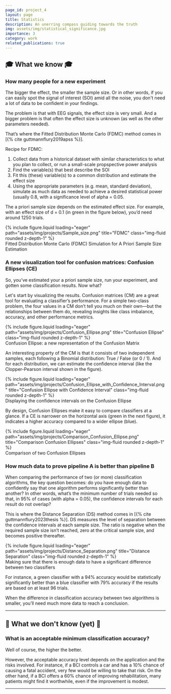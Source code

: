 ```yaml
---
page_id: project_4
layout: page
title: Statistics
description: An unerring compass guiding towards the truth
img: assets/img/statistical_significance.jpg
importance: 3
category: work
related_publications: true
---
```


## 🎓 What we know 🎓

### How many people for a new experiment
The bigger the effect, the smaller the sample size. Or in other words, if you can easily spot the signal of interest (SOI) amid all the noise, you don't need a lot of data to be confident in your findings.

The problem is that with EEG signals, the effect size is very small. And a bigger problem is that often the effect size is unknown (as well as the other parameters needed). 

That’s where the Fitted Distribution Monte Carlo (FDMC) method comes in [{% cite guttmannflury2019apss %}]. 

Recipe for FDMC:
1. Collect data from a historical dataset with similar characteristics to what you plan to collect, or run a small-scale propspective power analysis
2. Find the variable(s) that best describe the SOI
3. Fit this (these) variable(s) to a common distribution and estimate the effect size
4. Using the appropriate parameters (e.g. mean, standard deviation), simulate as much data as needed to achieve a desired statistical power (usually 0.8, with a significance level of alpha = 0.05.

The a priori sample size depends on the estimated effect size. For example, with an effect size of d = 0.1 (in green in the figure below), you’d need around 1250 trials. 

<div class="row">
    <div class="col-sm mt-3 mt-md-0">
        {% include figure.liquid loading="eager" path="assets/img/projects/Sample_size.png" title="FDMC" class="img-fluid rounded z-depth-1" %}
    </div>
</div>
<div class="caption">
    Fitted Distribution Monte Carlo (FDMC) Simulation for A Priori Sample Size Estimation
</div>


### A new visualization tool for confusion matrices: Confusion Ellipses (CE)

So, you’ve estimated your a priori sample size, run your experiment, and gotten some classification results. Now what?

Let's start by visualizing the results. Confusion matrices (CM) are a great tool for evaluating a classifier’s performance. For a simple two-class problem, the four values in a CM don’t tell you much on their own—but the relationships between them do, revealing insights like class imbalance, accuracy, and other performance metrics.

<div class="row">
    <div class="col-sm mt-3 mt-md-0">
        {% include figure.liquid loading="eager" path="assets/img/projects/Confusion_Ellipse.png" title="Confusion Ellipse" class="img-fluid rounded z-depth-1" %}
    </div>
</div>
<div class="caption">
    Confusion Ellipse: a new representation of the Confusion Matrix
</div>

An interesting property of the CM is that it consists of two independent samples, each following a Binomial distribution: True / False (or 0 / 1). And for each distribution, we can estimate the confidence interval (like the Clopper-Pearson interval shown in the figure). 

<div class="row">
    <div class="col-sm mt-3 mt-md-0">
        {% include figure.liquid loading="eager" path="assets/img/projects/Confusion_Ellipse_with_Confidence_Interval.png" title="Confusion Ellipse with Confidence Interval" class="img-fluid rounded z-depth-1" %}
    </div>
</div>
<div class="caption">
    Displaying the confidence intervals on the Confusion Ellipse
</div>

By design, Confusion Ellipses make it easy to compare classifiers at a glance. If a CE is narrower on the horizontal axis (green in the next figure), it indicates a higher accuracy compared to a wider ellipse (blue).

<div class="row">
    <div class="col-sm mt-3 mt-md-0">
        {% include figure.liquid loading="eager" path="assets/img/projects/Comparison_Confusion_Ellipse.png" title="Comparison Confusion Ellipses" class="img-fluid rounded z-depth-1" %}
    </div>
</div>
<div class="caption">
    Comparison of two Confusion Ellipses
</div>


### How much data to prove pipeline A is better than pipeline B


When comparing the performance of two (or more) classification algorithms, the key question becomes: do you have enough data to confidently say that one algorithm performs significantly better than another? In other words, what’s the minimum number of trials needed so that, in 95% of cases (with alpha = 0.05), the confidence intervals for each result do not overlap?

This is where the Distance Separation (DS) method comes in [{% cite guttmannflury2023thesis %}]. DS measures the level of separation between the confidence intervals at each sample size. The ratio is negative when the required sample size isn’t reached, zero at the critical sample size, and becomes positive thereafter.


<div class="row">
    <div class="col-sm mt-3 mt-md-0">
        {% include figure.liquid loading="eager" path="assets/img/projects/Distance_Separation.png" title="Distance Separation" class="img-fluid rounded z-depth-1" %}
    </div>
</div>
<div class="caption">
    Making sure that there is enough data to have a significant difference between two classifiers
</div>

For instance, a green classifier with a 94% accuracy would be statistically significantly better than a blue classifier with 79% accuracy if the results are based on at least 96 trials.

When the difference in classification accuracy between two algorithms is smaller, you’ll need much more data to reach a conclusion.

---

## 🤔 What we don't know (yet) 🤔

### What is an acceptable minimum classification accuracy?

Well of course, the higher the better.  

However, the acceptable accuracy level depends on the application and the risks involved. For instance, if a BCI controls a car and has a 10% chance of causing a fatal accident, very few would be willing to take that risk.
On the other hand, if a BCI offers a 60% chance of improving rehabilitation, many patients might find it worthwhile, even if the improvement is modest.

---
